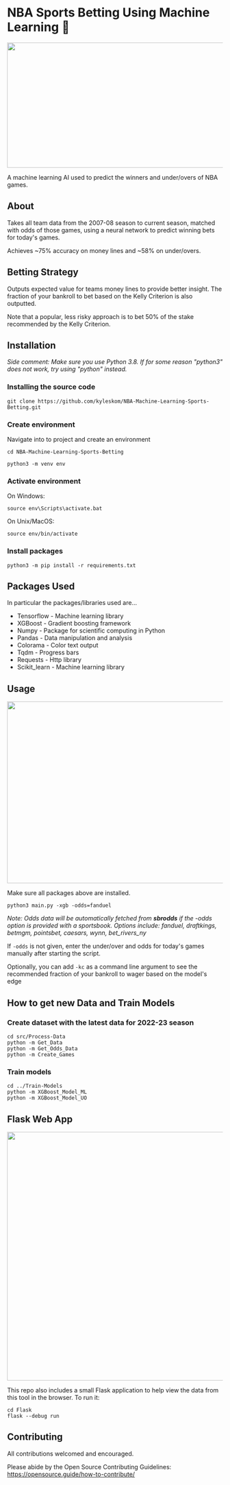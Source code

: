# NBA Sports Betting Using Machine Learning 🏀
<img src="https://github.com/kyleskom/NBA-Machine-Learning-Sports-Betting/blob/master/Screenshots/output.png" width="1010" height="292" />

A machine learning AI used to predict the winners and under/overs of NBA games. 

## About

Takes all team data from the 2007-08 season to current season, matched with odds of those games, using a neural network to predict winning bets for today's games.  
  
  Achieves ~75% accuracy on money lines and ~58% on under/overs. 

## Betting Strategy
Outputs expected value for teams money lines to provide better insight. The fraction of your bankroll to bet based on the Kelly Criterion is also outputted.   
  
  Note that a popular, less risky approach is to bet 50% of the stake recommended by the Kelly Criterion.

## Installation
*Side comment:
Make sure you use Python 3.8. If for some reason "python3" does not work, try using "python" instead.*
### Installing the source code
```
git clone https://github.com/kyleskom/NBA-Machine-Learning-Sports-Betting.git
```

### Create environment

Navigate into to project and create an environment
```
cd NBA-Machine-Learning-Sports-Betting 
```
```
python3 -m venv env
```
### Activate environment
On Windows:
```
source env\Scripts\activate.bat 
```
On Unix/MacOS:
```
source env/bin/activate
```

### Install packages
```
python3 -m pip install -r requirements.txt
```
## Packages Used

In particular the packages/libraries used are...

* Tensorflow - Machine learning library
* XGBoost - Gradient boosting framework
* Numpy - Package for scientific computing in Python
* Pandas - Data manipulation and analysis
* Colorama - Color text output
* Tqdm - Progress bars
* Requests - Http library
* Scikit_learn - Machine learning library

## Usage

<img src="https://github.com/kyleskom/NBA-Machine-Learning-Sports-Betting/blob/master/Screenshots/Expected_value.png" width="1010" height="424" />

Make sure all packages above are installed.

```
python3 main.py -xgb -odds=fanduel
```
*Note: 
Odds data will be automatically fetched from **sbrodds** if the -odds option is provided with a sportsbook.  Options include: fanduel, draftkings, betmgm, pointsbet, caesars, wynn, bet_rivers_ny*

If `-odds` is not given, enter the under/over and odds for today's games manually after starting the script.

Optionally, you can add `-kc` as a command line argument to see the recommended fraction of your bankroll to wager based on the model's edge

## How to get new Data and Train Models
### Create dataset with the latest data for 2022-23 season
```
cd src/Process-Data
python -m Get_Data
python -m Get_Odds_Data
python -m Create_Games

```
### Train models
```
cd ../Train-Models
python -m XGBoost_Model_ML
python -m XGBoost_Model_UO
```
## Flask Web App
<img src="https://github.com/kyleskom/NBA-Machine-Learning-Sports-Betting/blob/master/Screenshots/Flask-App.png" width="922" height="580" />

This repo also includes a small Flask application to help view the data from this tool in the browser.  To run it:
```
cd Flask
flask --debug run
```

## Contributing

All contributions welcomed and encouraged.  
 
Please abide by the Open Source Contributing Guidelines: 
https://opensource.guide/how-to-contribute/ 
